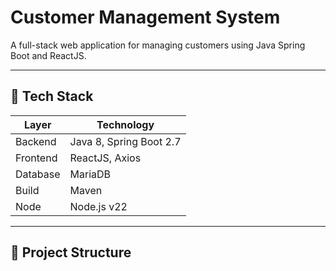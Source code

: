 # Customer Management System

A full-stack web application for managing customers using Java Spring Boot and ReactJS.

---

## 🔧 Tech Stack

| Layer     | Technology              |
|-----------|-------------------------|
| Backend   | Java 8, Spring Boot 2.7 |
| Frontend  | ReactJS, Axios          |
| Database  | MariaDB                 |
| Build     | Maven                   |
| Node      | Node.js v22             |

---

## 📁 Project Structure

